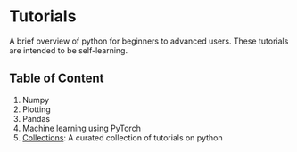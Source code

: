# Tutorials

A brief overview of python for beginners to advanced users. These tutorials are intended to be self-learning.

## Table of Content

1. Numpy
2. Plotting
3. Pandas
4. Machine learning using PyTorch
5. [Collections](collections/): A curated collection of tutorials on python
